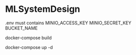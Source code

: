 # MLSystemDesign

.env must contains MINIO_ACCESS_KEY MINIO_SECRET_KEY BUCKET_NAME

docker-compose build

docker-compose up -d
